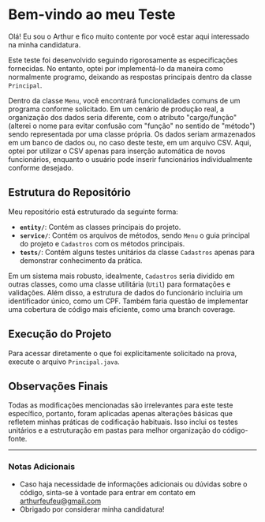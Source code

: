 # Bem-vindo ao meu Teste

Olá! Eu sou o Arthur e fico muito contente por você estar aqui interessado na minha candidatura.

Este teste foi desenvolvido seguindo rigorosamente as especificações fornecidas. No entanto, optei por implementá-lo da maneira como normalmente programo, deixando as respostas principais dentro da classe `Principal`.

Dentro da classe `Menu`, você encontrará funcionalidades comuns de um programa conforme solicitado. Em um cenário de produção real, a organização dos dados seria diferente, com o atributo "cargo/função" (alterei o nome para evitar confusão com "função" no sentido de "método") sendo representada por uma classe própria. Os dados seriam armazenados em um banco de dados ou, no caso deste teste, em um arquivo CSV. Aqui, optei por utilizar o CSV apenas para inserção automática de novos funcionários, enquanto o usuário pode inserir funcionários individualmente conforme desejado.

## Estrutura do Repositório

Meu repositório está estruturado da seguinte forma:

- **`entity/`**: Contém as classes principais do projeto.
- **`service/`**: Contém os arquivos de métodos, sendo `Menu` o guia principal do projeto e `Cadastros` com os métodos principais.
- **`tests/`**: Contém alguns testes unitários da classe `Cadastros` apenas para demonstrar conhecimento da prática.

Em um sistema mais robusto, idealmente, `Cadastros` seria dividido em outras classes, como uma classe utilitária (`Util`) para formatações e validações. Além disso, a estrutura de dados do funcionário incluiria um identificador único, como um CPF. Também faria questão de implementar uma cobertura de código mais eficiente, como uma branch coverage.

## Execução do Projeto

Para acessar diretamente o que foi explicitamente solicitado na prova, execute o arquivo `Principal.java`.

## Observações Finais

Todas as modificações mencionadas são irrelevantes para este teste específico, portanto, foram aplicadas apenas alterações básicas que refletem minhas práticas de codificação habituais. Isso inclui os testes unitários e a estruturação em pastas para melhor organização do código-fonte.

---

### Notas Adicionais

- Caso haja necessidade de informações adicionais ou dúvidas sobre o código, sinta-se à vontade para entrar em contato em arthurfeufeu@gmail.com
- Obrigado por considerar minha candidatura!
